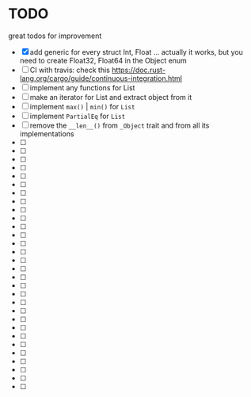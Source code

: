 

# TODO

great todos for improvement


- [x] add generic for every struct Int, Float ... actually it works, but you need to create Float32, Float64 in the Object enum
- [ ] CI with travis: check this https://doc.rust-lang.org/cargo/guide/continuous-integration.html
- [ ] implement any functions for List
- [ ] make an iterator for List and extract object from it
- [ ] implement `max()` | `min()` for `List`
- [ ] implement `PartialEq` for `List`
- [ ] remove the `__len__()` from `_Object` trait and from all its implementations
- [ ]
- [ ]
- [ ]
- [ ]
- [ ]
- [ ]
- [ ]
- [ ]
- [ ]
- [ ]
- [ ]
- [ ]
- [ ]
- [ ]
- [ ]
- [ ]
- [ ]
- [ ]
- [ ]
- [ ]
- [ ]
- [ ]
- [ ]
- [ ]
- [ ]
- [ ]
- [ ]
- [ ]
- [ ]
- [ ]
